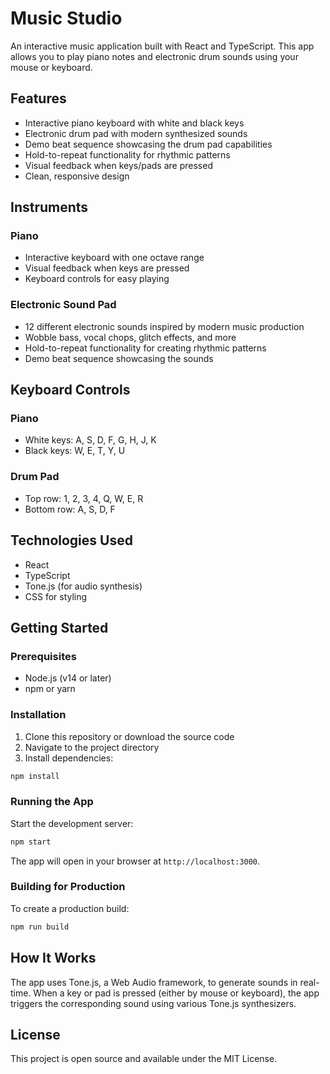# Music Studio

An interactive music application built with React and TypeScript. This app allows you to play piano notes and electronic drum sounds using your mouse or keyboard.

## Features

- Interactive piano keyboard with white and black keys
- Electronic drum pad with modern synthesized sounds
- Demo beat sequence showcasing the drum pad capabilities
- Hold-to-repeat functionality for rhythmic patterns
- Visual feedback when keys/pads are pressed
- Clean, responsive design

## Instruments

### Piano
- Interactive keyboard with one octave range
- Visual feedback when keys are pressed
- Keyboard controls for easy playing

### Electronic Sound Pad
- 12 different electronic sounds inspired by modern music production
- Wobble bass, vocal chops, glitch effects, and more
- Hold-to-repeat functionality for creating rhythmic patterns
- Demo beat sequence showcasing the sounds

## Keyboard Controls

### Piano
- White keys: A, S, D, F, G, H, J, K
- Black keys: W, E, T, Y, U

### Drum Pad
- Top row: 1, 2, 3, 4, Q, W, E, R
- Bottom row: A, S, D, F

## Technologies Used

- React
- TypeScript
- Tone.js (for audio synthesis)
- CSS for styling

## Getting Started

### Prerequisites

- Node.js (v14 or later)
- npm or yarn

### Installation

1. Clone this repository or download the source code
2. Navigate to the project directory
3. Install dependencies:

```bash
npm install
```

### Running the App

Start the development server:

```bash
npm start
```

The app will open in your browser at `http://localhost:3000`.

### Building for Production

To create a production build:

```bash
npm run build
```

## How It Works

The app uses Tone.js, a Web Audio framework, to generate sounds in real-time. When a key or pad is pressed (either by mouse or keyboard), the app triggers the corresponding sound using various Tone.js synthesizers.

## License

This project is open source and available under the MIT License.
